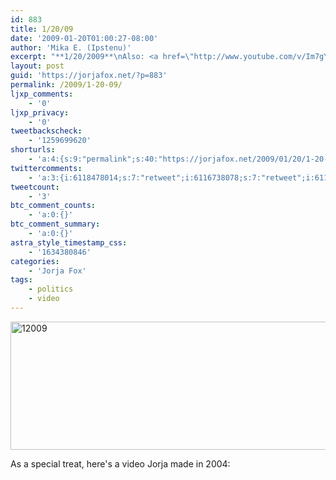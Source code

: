 ```yaml
---
id: 883
title: 1/20/09
date: '2009-01-20T01:00:27-08:00'
author: 'Mika E. (Ipstenu)'
excerpt: "**1/20/2009**\nAlso: <a href=\"http://www.youtube.com/v/Im7gYHWeex4\">Video Treat</a>"
layout: post
guid: 'https://jorjafox.net/?p=883'
permalink: /2009/1-20-09/
ljxp_comments:
    - '0'
ljxp_privacy:
    - '0'
tweetbackscheck:
    - '1259699620'
shorturls:
    - 'a:4:{s:9:"permalink";s:40:"https://jorjafox.net/2009/01/20/1-20-09/";s:7:"tinyurl";s:25:"http://tinyurl.com/ksjwth";s:4:"isgd";s:18:"http://is.gd/53ZuR";s:5:"bitly";s:20:"http://bit.ly/5RTuKO";}'
twittercomments:
    - 'a:3:{i:6118478014;s:7:"retweet";i:6116738078;s:7:"retweet";i:6112742224;s:7:"retweet";}'
tweetcount:
    - '3'
btc_comment_counts:
    - 'a:0:{}'
btc_comment_summary:
    - 'a:0:{}'
astra_style_timestamp_css:
    - '1634380846'
categories:
    - 'Jorja Fox'
tags:
    - politics
    - video
---
```


<img src="https://jorjafox.net/files/2009/01/12009.gif" alt="12009" title="12009" width="601" height="205" class="aligncenter size-full wp-image-1028" />

As a special treat, here's a video Jorja made in 2004:
<center><object width="480" height="295"><param name="movie" value="http://www.youtube.com/v/Im7gYHWeex4&hl=en&fs=1"></param><param name="allowFullScreen" value="true"></param><param name="allowscriptaccess" value="always"></param><embed src="http://www.youtube.com/v/Im7gYHWeex4&hl=en&fs=1" type="application/x-shockwave-flash" allowscriptaccess="always" allowfullscreen="true" width="480" height="295"></embed></object></center>
